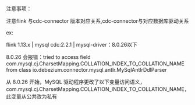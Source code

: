 注意事项：
 
注意flink 与cdc-connector 版本对应关系,cdc-connector与对应数据库驱动关系
 
ex:
 
flink 1.13.x | mysql cdc:2.2.1 | mysql-driver：8.0.26以下 
 
8.0.26 会报错：tried to access field com.mysql.cj.CharsetMapping.COLLATION_INDEX_TO_COLLATION_NAME from class io.debezium.connector.mysql.antlr.MySqlAntlrDdlParser

从 8.0.26 开始，MySQL 驱动程序更改了以下变量访问语义，com.mysql.cj.CharsetMapping.COLLATION_INDEX_TO_COLLATION_NAME，此变量从公共改为私有